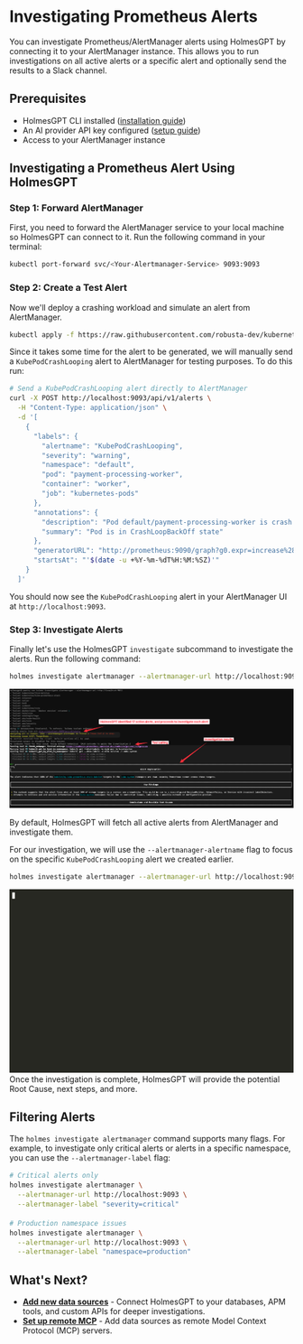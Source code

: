 # Investigating Prometheus Alerts

You can investigate Prometheus/AlertManager alerts using HolmesGPT by connecting it to your AlertManager instance. This allows you to run investigations on all active alerts or a specific alert and optionally send the results to a Slack channel.

## Prerequisites

- HolmesGPT CLI installed ([installation guide](../installation/cli-installation.md))
- An AI provider API key configured ([setup guide](../ai-providers/index.md))
- Access to your AlertManager instance

## Investigating a Prometheus Alert Using HolmesGPT


### Step 1: Forward AlertManager

First, you need to forward the AlertManager service to your local machine so HolmesGPT can connect to it. Run the following command in your terminal:

```bash
kubectl port-forward svc/<Your-Alertmanager-Service> 9093:9093
```

### Step 2: Create a Test Alert

Now we'll deploy a crashing workload and simulate an alert from AlertManager.

```bash
kubectl apply -f https://raw.githubusercontent.com/robusta-dev/kubernetes-demos/main/crashpod/broken.yaml
```
Since it takes some time for the alert to be generated, we will manually send a `KubePodCrashLooping` alert to AlertManager for testing purposes. To do this run:
```bash
# Send a KubePodCrashLooping alert directly to AlertManager
curl -X POST http://localhost:9093/api/v1/alerts \
  -H "Content-Type: application/json" \
  -d '[
    {
      "labels": {
        "alertname": "KubePodCrashLooping",
        "severity": "warning",
        "namespace": "default",
        "pod": "payment-processing-worker",
        "container": "worker",
        "job": "kubernetes-pods"
      },
      "annotations": {
        "description": "Pod default/payment-processing-worker is crash looping",
        "summary": "Pod is in CrashLoopBackOff state"
      },
      "generatorURL": "http://prometheus:9090/graph?g0.expr=increase%28kube_pod_container_status_restarts_total%5B1h%5D%29%20%3E%205",
      "startsAt": "'$(date -u +%Y-%m-%dT%H:%M:%SZ)'"
    }
  ]'
```
You should now see the `KubePodCrashLooping` alert in your AlertManager UI at `http://localhost:9093`.

### Step 3: Investigate Alerts

Finally let's use the HolmesGPT `investigate` subcommand to investigate the alerts. Run the following command:

```bash
holmes investigate alertmanager --alertmanager-url http://localhost:9093
```
![AlertManager Alert Investigation](../assets/alertmanager-all-alert-investigation.png)

By default, HolmesGPT will fetch all active alerts from AlertManager and investigate them.

For our investigation, we will use the `--alertmanager-alertname` flag to focus on the specific `KubePodCrashLooping` alert we created earlier.
```bash
holmes investigate alertmanager --alertmanager-url http://localhost:9093 --alertmanager-alertname "KubePodCrashLooping"
```

![Single Alert Investigation](../assets/alertmanager-single-alert-investigation.gif)
Once the investigation is complete, HolmesGPT will provide the potential Root Cause, next steps, and more.


## Filtering Alerts

The `holmes investigate alertmanager` command supports many flags. For example, to investigate only critical alerts or alerts in a specific namespace, you can use the `--alertmanager-label` flag:

```bash
# Critical alerts only
holmes investigate alertmanager \
  --alertmanager-url http://localhost:9093 \
  --alertmanager-label "severity=critical"

# Production namespace issues
holmes investigate alertmanager \
  --alertmanager-url http://localhost:9093 \
  --alertmanager-label "namespace=production"
```


## What's Next?
- **[Add new data sources](../data-sources/index.md)** - Connect HolmesGPT to your databases, APM tools, and custom APIs for deeper investigations.
- **[Set up remote MCP](../data-sources/remote-mcp-servers.md)** - Add data sources as remote Model Context Protocol (MCP) servers.
